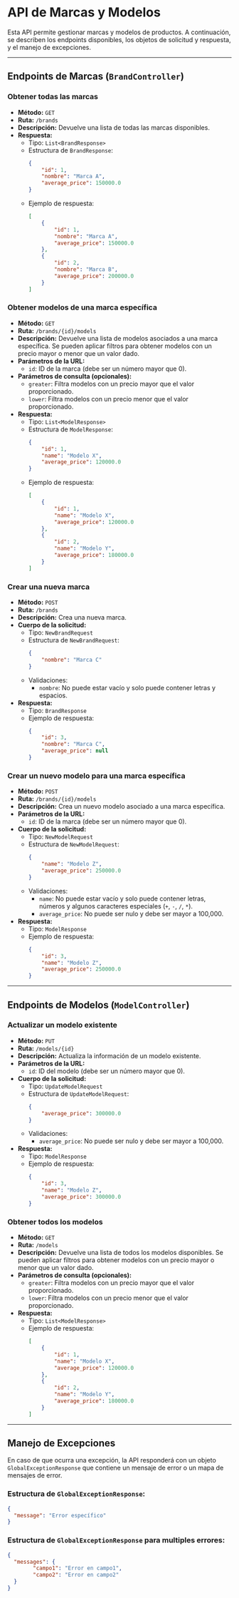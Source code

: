 # API de Marcas y Modelos

Esta API permite gestionar marcas y modelos de productos. A continuación, se describen los endpoints disponibles, los objetos de solicitud y respuesta, y el manejo de excepciones.

---

## Endpoints de Marcas (`BrandController`)

### Obtener todas las marcas
- **Método:** `GET`
- **Ruta:** `/brands`
- **Descripción:** Devuelve una lista de todas las marcas disponibles.
- **Respuesta:**
    - Tipo: `List<BrandResponse>`
    - Estructura de `BrandResponse`:
      ```json
      {
          "id": 1,
          "nombre": "Marca A",
          "average_price": 150000.0
      }
      ```
    - Ejemplo de respuesta:
      ```json
      [
          {
              "id": 1,
              "nombre": "Marca A",
              "average_price": 150000.0
          },
          {
              "id": 2,
              "nombre": "Marca B",
              "average_price": 200000.0
          }
      ]
      ```

### Obtener modelos de una marca específica
- **Método:** `GET`
- **Ruta:** `/brands/{id}/models`
- **Descripción:** Devuelve una lista de modelos asociados a una marca específica. Se pueden aplicar filtros para obtener modelos con un precio mayor o menor que un valor dado.
- **Parámetros de la URL:**
    - `id`: ID de la marca (debe ser un número mayor que 0).
- **Parámetros de consulta (opcionales):**
    - `greater`: Filtra modelos con un precio mayor que el valor proporcionado.
    - `lower`: Filtra modelos con un precio menor que el valor proporcionado.
- **Respuesta:**
    - Tipo: `List<ModelResponse>`
    - Estructura de `ModelResponse`:
      ```json
      {
          "id": 1,
          "name": "Modelo X",
          "average_price": 120000.0
      }
      ```
    - Ejemplo de respuesta:
      ```json
      [
          {
              "id": 1,
              "name": "Modelo X",
              "average_price": 120000.0
          },
          {
              "id": 2,
              "name": "Modelo Y",
              "average_price": 180000.0
          }
      ]
      ```

### Crear una nueva marca
- **Método:** `POST`
- **Ruta:** `/brands`
- **Descripción:** Crea una nueva marca.
- **Cuerpo de la solicitud:**
    - Tipo: `NewBrandRequest`
    - Estructura de `NewBrandRequest`:
      ```json
      {
          "nombre": "Marca C"
      }
      ```
    - Validaciones:
        - `nombre`: No puede estar vacío y solo puede contener letras y espacios.
- **Respuesta:**
    - Tipo: `BrandResponse`
    - Ejemplo de respuesta:
      ```json
      {
          "id": 3,
          "nombre": "Marca C",
          "average_price": null
      }
      ```

### Crear un nuevo modelo para una marca específica
- **Método:** `POST`
- **Ruta:** `/brands/{id}/models`
- **Descripción:** Crea un nuevo modelo asociado a una marca específica.
- **Parámetros de la URL:**
    - `id`: ID de la marca (debe ser un número mayor que 0).
- **Cuerpo de la solicitud:**
    - Tipo: `NewModelRequest`
    - Estructura de `NewModelRequest`:
      ```json
      {
          "name": "Modelo Z",
          "average_price": 250000.0
      }
      ```
    - Validaciones:
        - `name`: No puede estar vacío y solo puede contener letras, números y algunos caracteres especiales (`+`, `-`, `/`, `*`).
        - `average_price`: No puede ser nulo y debe ser mayor a 100,000.
- **Respuesta:**
    - Tipo: `ModelResponse`
    - Ejemplo de respuesta:
      ```json
      {
          "id": 3,
          "name": "Modelo Z",
          "average_price": 250000.0
      }
      ```

---

## Endpoints de Modelos (`ModelController`)

### Actualizar un modelo existente
- **Método:** `PUT`
- **Ruta:** `/models/{id}`
- **Descripción:** Actualiza la información de un modelo existente.
- **Parámetros de la URL:**
    - `id`: ID del modelo (debe ser un número mayor que 0).
- **Cuerpo de la solicitud:**
    - Tipo: `UpdateModelRequest`
    - Estructura de `UpdateModelRequest`:
      ```json
      {
          "average_price": 300000.0
      }
      ```
    - Validaciones:
        - `average_price`: No puede ser nulo y debe ser mayor a 100,000.
- **Respuesta:**
    - Tipo: `ModelResponse`
    - Ejemplo de respuesta:
      ```json
      {
          "id": 3,
          "name": "Modelo Z",
          "average_price": 300000.0
      }
      ```

### Obtener todos los modelos
- **Método:** `GET`
- **Ruta:** `/models`
- **Descripción:** Devuelve una lista de todos los modelos disponibles. Se pueden aplicar filtros para obtener modelos con un precio mayor o menor que un valor dado.
- **Parámetros de consulta (opcionales):**
    - `greater`: Filtra modelos con un precio mayor que el valor proporcionado.
    - `lower`: Filtra modelos con un precio menor que el valor proporcionado.
- **Respuesta:**
    - Tipo: `List<ModelResponse>`
    - Ejemplo de respuesta:
      ```json
      [
          {
              "id": 1,
              "name": "Modelo X",
              "average_price": 120000.0
          },
          {
              "id": 2,
              "name": "Modelo Y",
              "average_price": 180000.0
          }
      ]
      ```
      
---

## Manejo de Excepciones

En caso de que ocurra una excepción, la API responderá con un objeto `GlobalExceptionResponse` que contiene un mensaje de error o un mapa de mensajes de error.

### Estructura de `GlobalExceptionResponse`:
```json
{
  "message": "Error específico"
}
```
### Estructura de `GlobalExceptionResponse` para multiples errores:
```json
{
  "messages": {
        "campo1": "Error en campo1",
        "campo2": "Error en campo2"
  }
}
```
